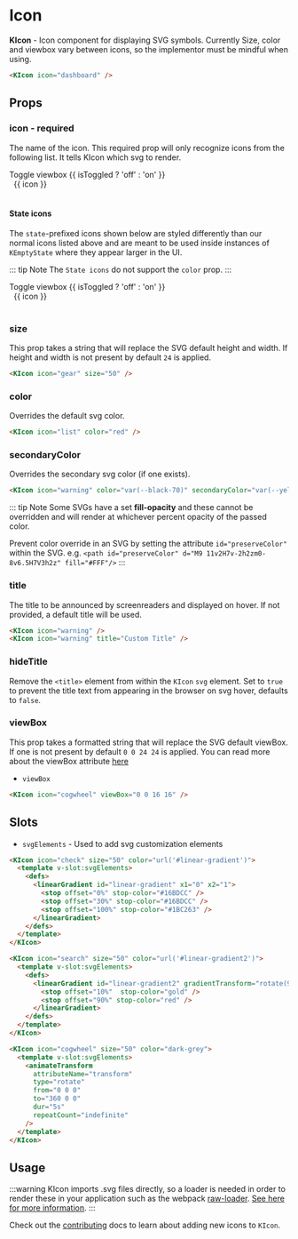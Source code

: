 # Icon

**KIcon** - Icon component for displaying SVG symbols. Currently Size, color and viewbox vary between icons, so the implementor must be mindful when using.

<KIcon icon="dashboard" />

```html
<KIcon icon="dashboard" />
```

## Props

### icon - required

The name of the icon. This required prop will only recognize icons from the
following list. It tells KIcon which svg to render.

<div>
  <KToggle v-slot="{ isToggled, toggle }">
    <div>
      <KButton
        appearance="outline"
        class="mb-4"
        @click="toggle">Toggle viewbox {{ isToggled ? 'off' : 'on' }}</KButton>
      <div class="icon-row">
        <div v-for="icon in $icons">
          <div v-if="!stateIcons.includes(String(icon))"
            class="icon-cell"
            :class="{ hasBg: isToggled }"
          >
            <KIcon
            size="24"
            :icon="icon" />
            <span>{{ icon }}</span>
          </div>
        </div>
      </div>
    </div>
  </KToggle>
</div>
&nbsp;

#### State icons

The `state`-prefixed icons shown below are styled differently than our normal icons listed above and are meant to be used inside instances of `KEmptyState` where they appear larger in the UI.

::: tip Note
The `State icons` do not support the `color` prop.
:::

<div>
  <KToggle v-slot="{ isToggled, toggle }">
    <div>
      <KButton
        appearance="outline"
        class="mb-4"
        @click="toggle">Toggle viewbox {{ isToggled ? 'off' : 'on' }}</KButton>
      <div class="state-icon-row">
        <div v-for="icon in displayStateIcons" class="icon-cell"
            :class="{ hasBg: isToggled }"
          >
            <KIcon
            size="96"
            :icon="icon" />
            <span>{{ icon }}</span>
          </div>
      </div>
    </div>
  </KToggle>
</div>
&nbsp;

<script>
  export default {
    data () {
      const stateIcons = ['stateConfigure', 'stateGruceo', 'stateNoData', 'stateNoSearchResults', 'stateUpload']
      const displayStateIcons = this.$icons.filter(item => stateIcons.includes(item))

      return {
        // Add additional `state`-prefixed icons here as needed to display in the State icons section
        stateIcons,
        displayStateIcons
      }
    }
  }
</script>

### size

This prop takes a string that will replace the SVG default height and width. If height and width is not present by default `24` is applied.

<KIcon icon="gear" size="50" />

```html
<KIcon icon="gear" size="50" />
```

### color

Overrides the default svg color.

<KIcon icon="list" color="red" />

```html
<KIcon icon="list" color="red" />
```

### secondaryColor

Overrides the secondary svg color (if one exists).

<KIcon icon="warning" color="var(--black-70)" secondaryColor="var(--yellow-400)" />

```html
<KIcon icon="warning" color="var(--black-70)" secondaryColor="var(--yellow-400)" />
```

::: tip Note
Some SVGs have a set **fill-opacity** and these cannot be overridden and will
render at whichever percent opacity of the passed color.

Prevent color override in an SVG by setting the attribute `id="preserveColor"`
within the SVG.
e.g. `<path id="preserveColor" d="M9 11v2H7v-2h2zm0-8v6.5H7V3h2z" fill="#FFF"/>`
:::

### title

The title to be announced by screenreaders and displayed on hover. If not provided, a default title will be used.

<KIcon icon="warning" />
<KIcon icon="warning" title="Custom Title" />

```html
<KIcon icon="warning" />
<KIcon icon="warning" title="Custom Title" />
```

### hideTitle

Remove the `<title>` element from within the `KIcon` `svg` element. Set to `true` to prevent the title text from appearing in the browser on svg hover, defaults to `false`.

### viewBox

This prop takes a formatted string that will replace the SVG default viewBox. If one is not present by default `0 0 24 24` is applied.
You can read more about the viewBox attribute
[here](https://developer.mozilla.org/en-US/docs/Web/SVG/Attribute/viewBox)

- `viewBox`

<KIcon icon="cogwheel" viewBox="0 0 16 16" />

```html
<KIcon icon="cogwheel" viewBox="0 0 16 16" />
```

## Slots

- `svgElements` - Used to add svg customization elements

<KIcon icon="check" size="50" color="url('#linear-gradient')">
  <template v-slot:svgElements>
    <defs>
      <linearGradient id="linear-gradient" x1="0" x2="1">
        <stop offset="0%" stop-color="#16BDCC" />
        <stop offset="30%" stop-color="#16BDCC" />
        <stop offset="100%" stop-color="#1BC263" />
      </linearGradient>
    </defs>
  </template>
</KIcon>

<KIcon icon="search" size="50" color="url('#linear-gradient2')">
  <template v-slot:svgElements>
    <defs>
      <linearGradient id="linear-gradient2" gradientTransform="rotate(90)">
        <stop offset="10%"  stop-color="gold" />
        <stop offset="90%" stop-color="red" />
      </linearGradient>
    </defs>
  </template>
</KIcon>

<KIcon icon="cogwheel" size="50" color="dark-grey">
  <template v-slot:svgElements>
    <animateTransform
      attributeName="transform"
      type="rotate"
      from="0 0 0"
      to="360 0 0"
      dur="5s"
      repeatCount="indefinite"
    />
  </template>
</KIcon>

```html
<KIcon icon="check" size="50" color="url('#linear-gradient')">
  <template v-slot:svgElements>
    <defs>
      <linearGradient id="linear-gradient" x1="0" x2="1">
        <stop offset="0%" stop-color="#16BDCC" />
        <stop offset="30%" stop-color="#16BDCC" />
        <stop offset="100%" stop-color="#1BC263" />
      </linearGradient>
    </defs>
  </template>
</KIcon>

<KIcon icon="search" size="50" color="url('#linear-gradient2')">
  <template v-slot:svgElements>
    <defs>
      <linearGradient id="linear-gradient2" gradientTransform="rotate(90)">
        <stop offset="10%"  stop-color="gold" />
        <stop offset="90%" stop-color="red" />
      </linearGradient>
    </defs>
  </template>
</KIcon>

<KIcon icon="cogwheel" size="50" color="dark-grey">
  <template v-slot:svgElements>
    <animateTransform
      attributeName="transform"
      type="rotate"
      from="0 0 0"
      to="360 0 0"
      dur="5s"
      repeatCount="indefinite"
    />
  </template>
</KIcon>
```

## Usage

:::warning
KIcon imports .svg files directly, so a loader is needed in order to render these in your application such as the webpack
[raw-loader](https://webpack.js.org/loaders/raw-loader/). [See here for more information](/#raw-loader).
:::

Check out the [contributing](/contributing/adding-an-icon.html) docs to learn about adding new icons to `KIcon`.

<style lang="scss" scoped>

.icon-row {
  display: grid;
  grid-template-columns: repeat(3, 1fr);
  grid-gap: 10px;
  .icon-cell {
    display: flex;
    align-items: center;
    &.hasBg .kong-icon {
      background-color: var(--blue-200);
    }
  }
  span {
    margin: 0 .5rem;
  }
}

.state-icon-row {
  display: grid;
  grid-template-columns: repeat(3, 1fr);
  .icon-cell {
    display: flex;
    align-items: center;
    &.hasBg .kong-icon {
      background-color: var(--blue-200);
    }
  }
  span {
    margin: 0 .5rem .5rem;
  }
}
</style>
